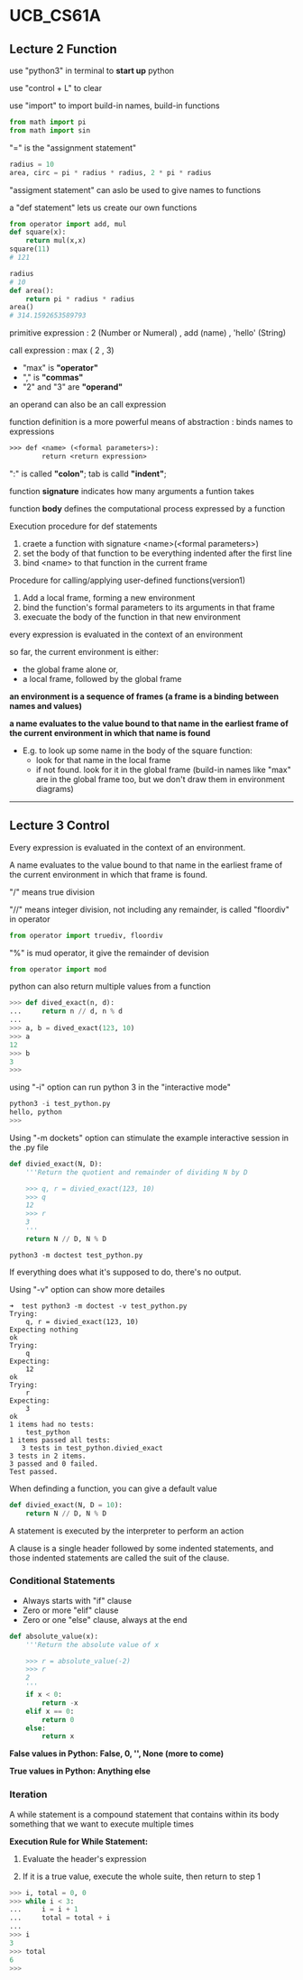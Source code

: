 # UCB_CS61A

## Lecture 2 Function

use "python3" in terminal to **start up** python

use "control + L" to clear

use "import" to import build-in names, build-in functions

``` python
from math import pi
from math import sin
```

"=" is the "assignment statement"

``` python
radius = 10
area, circ = pi * radius * radius, 2 * pi * radius
```

"assigment statement" can aslo be used to give names to functions

a "def statement" lets us create our own functions

``` python
from operator import add, mul
def square(x):
    return mul(x,x)
square(11)
# 121

radius
# 10
def area():
    return pi * radius * radius
area()
# 314.1592653589793
```

primitive expression : 2 (Number or Numeral) , add (name) , 'hello' (String)

call expression : max ( 2 , 3)

- "max" is **"operator"**
- "," is **"commas"**
- "2" and "3" are **"operand"**

an operand can also be an call expression

function definition is a more powerful means of abstraction : binds names to expressions

``` txt
>>> def <name> (<formal parameters>):
        return <return expression>
```

":" is called **"colon"**; tab is calld **"indent"**;

function **signature** indicates how many arguments a funtion takes

function **body** defines the computational process expressed by a function

Execution procedure for def statements

1. craete a function with signature \<name\>(\<formal parameters\>)
2. set the body of that function to be everything indented after the first line
3. bind \<name\> to that function in the current frame

Procedure for calling/applying user-defined functions(version1)

1. Add a local frame, forming a new environment
2. bind the function's formal parameters to its arguments in that frame
3. execuate the body of the function in that new environment

every expression is evaluated in the context of an environment

so far, the current environment is either:

- the global frame alone or,
- a local frame, followed by the global frame

**an environment is a sequence of frames (a frame is a binding between names and values)**

**a name evaluates to the value bound to that name in the earliest frame of the current environment in which that name is found**

- E.g. to look up some name in the body of the square function:
  - look for that name in the local frame
  - if not found. look for it in the global frame (build-in names like "max" are in the global frame too, but we don't draw them in environment diagrams)


---

## Lecture 3 Control

Every expression is evaluated in the context of an environment.

A name evaluates to the value bound to that name in the earliest frame of the current environment in which that frame is found.

"/" means true division

"//" means integer division, not including any remainder, is called "floordiv" in operator

```python
from operator import truediv, floordiv
```

"%" is mud operator, it give the remainder of devision

```python
from operator import mod
```

python can also return multiple values from a function

```python
>>> def dived_exact(n, d):
...     return n // d, n % d
...
>>> a, b = dived_exact(123, 10)
>>> a
12
>>> b
3
>>>
```

using "-i" option can run python 3 in the "interactive mode"

```python
python3 -i test_python.py
hello, python
>>>
```

Using "-m dockets" option can stimulate the example interactive session in the .py file

```python
def divied_exact(N, D):
    '''Return the quotient and remainder of dividing N by D

    >>> q, r = divied_exact(123, 10)
    >>> q
    12
    >>> r
    3
    '''
    return N // D, N % D
```

```shell
python3 -m doctest test_python.py
```

If everything does what it's supposed to do, there's no output. 

Using "-v" option can show more detailes

```shell
➜  test python3 -m doctest -v test_python.py
Trying:
    q, r = divied_exact(123, 10)
Expecting nothing
ok
Trying:
    q
Expecting:
    12
ok
Trying:
    r
Expecting:
    3
ok
1 items had no tests:
    test_python
1 items passed all tests:
   3 tests in test_python.divied_exact
3 tests in 2 items.
3 passed and 0 failed.
Test passed.
```

When definding a function, you can give a default value

```python
def divied_exact(N, D = 10):
    return N // D, N % D
```

A statement is executed by the interpreter to perform an action

A clause is a single header followed by some indented statements, and those indented statements are called the suit of the clause.

### **Conditional Statements**

- Always starts with "if" clause 
- Zero or more "elif" clause
- Zero or one "else" clause, always at the end

```python
def absolute_value(x):
    '''Return the absolute value of x

    >>> r = absolute_value(-2)
    >>> r
    2
    '''
    if x < 0:
        return -x
    elif x == 0:
        return 0
    else:
        return x
```

**False values in Python: False, 0, '', None  (more to come)**

**True values in Python: Anything else**

### **Iteration**

A while statement is a compound statement that contains within its body something that we want to execute multiple times

**Execution Rule for While Statement:**

1. Evaluate the header's expression

2. If it is a true value, execute the whole suite, then return to step 1

```python
>>> i, total = 0, 0
>>> while i < 3:
...     i = i + 1
...     total = total + i
...
>>> i
3
>>> total
6
>>>
```

